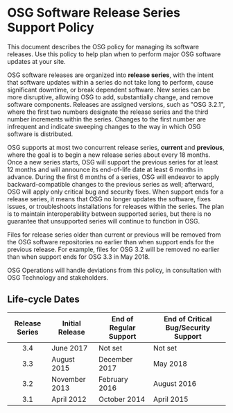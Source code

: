 
OSG Software Release Series Support Policy
==========================================

This document describes the OSG policy for managing its software releases. Use this policy to help plan when to perform major OSG software updates at your site.

OSG software releases are organized into __release series__, with the intent that software updates within a series do not take long to perform, cause significant downtime, or break dependent software. New series can be more disruptive, allowing OSG to add, substantially change, and remove software components. Releases are assigned versions, such as "OSG 3.2.1", where the first two numbers designate the release series and the third number increments within the series. Changes to the first number are infrequent and indicate sweeping changes to the way in which OSG software is distributed.

OSG supports at most two concurrent release series, __current__ and __previous__, where the goal is to begin a new release series about every 18 months. Once a new series starts, OSG will support the previous series for at least 12 months and will announce its end-of-life date at least 6 months in advance. During the first 6 months of a series, OSG will endeavor to apply backward-compatible changes to the previous series as well; afterward, OSG will apply only critical bug and security fixes. When support ends for a release series, it means that OSG no longer updates the software, fixes issues, or troubleshoots installations for releases within the series. The plan is to maintain interoperability between supported series, but there is no guarantee that unsupported series will continue to function in OSG.

Files for release series older than current or previous will be removed from the OSG software repositories no earlier
than when support ends for the previous release.
For example, files for OSG 3.2 will be removed no earlier than when support ends for OSG 3.3 in May 2018.

OSG Operations will handle deviations from this policy, in consultation with OSG Technology and stakeholders.

Life-cycle Dates
----------------

| Release Series | Initial Release | End of Regular Support | End of Critical Bug/Security Support |
| :------------: | --------------- | ---------------------- | ------------------------------------ |
| 3.4            | June 2017       | Not set                | Not set                              |
| 3.3            | August 2015     | December 2017          | May 2018                             |
| 3.2            | November 2013   | February 2016          | August 2016                          |
| 3.1            | April 2012      | October 2014           | April 2015                           |
